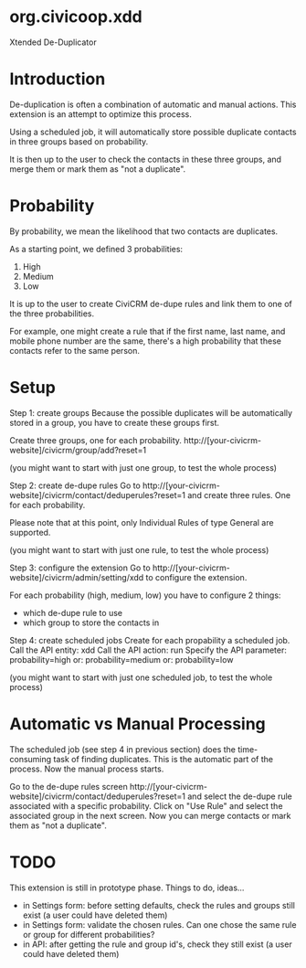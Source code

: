 # org.civicoop.xdd
Xtended De-Duplicator

Introduction
============
De-duplication is often a combination of automatic and manual actions.
This extension is an attempt to optimize this process.

Using a scheduled job, it will automatically store possible duplicate contacts in three groups based on probability.

It is then up to the user to check the contacts in these three groups, and merge them or mark them as "not a duplicate".

Probability
===========
By probability, we mean the likelihood that two contacts are duplicates.

As a starting point, we defined 3 probabilities:
1) High
2) Medium
3) Low

It is up to the user to create CiviCRM de-dupe rules and link them to one of the three probabilities.

For example, one might create a rule that if the first name, last name, and mobile phone number are the same, there's a high probability that these contacts refer to the same person.

Setup
=====
Step 1: create groups
Because the possible duplicates will be automatically stored in a group, you have to create these groups first.

Create three groups, one for each probability.
http://[your-civicrm-website]/civicrm/group/add?reset=1

(you might want to start with just one group, to test the whole process)


Step 2: create de-dupe rules
Go to http://[your-civicrm-website]/civicrm/contact/deduperules?reset=1 and create three rules. One for each probability.

Please note that at this point, only Individual Rules of type General are supported.

(you might want to start with just one rule, to test the whole process)


Step 3: configure the extension
Go to http://[your-civicrm-website]/civicrm/admin/setting/xdd to configure the extension.

For each probability (high, medium, low) you have to configure 2 things:
- which de-dupe rule to use
- which group to store the contacts in

Step 4: create scheduled jobs
Create for each propability a scheduled job.
Call the API entity: xdd
Call the API action: run
Specify the API parameter: probability=high
or: probability=medium
or: probability=low

(you might want to start with just one scheduled job, to test the whole process)

Automatic vs Manual Processing
==============================
The scheduled job (see step 4 in previous section) does the time-consuming task of finding duplicates. This is the automatic part of the process.
Now the manual process starts.

Go to the de-dupe rules screen http://[your-civicrm-website]/civicrm/contact/deduperules?reset=1 and select the de-dupe rule associated with a specific probability.
Click on "Use Rule" and select the associated group in the next screen.
Now you can merge contacts or mark them as "not a duplicate".

TODO
====
This extension is still in prototype phase.
Things to do, ideas...
- in Settings form: before setting defaults, check the rules and groups still exist (a user could have deleted them)
- in Settings form: validate the chosen rules. Can one chose the same rule or group for different probabilities?
- in API: after getting the rule and group id's, check they still exist (a user could have deleted them)



